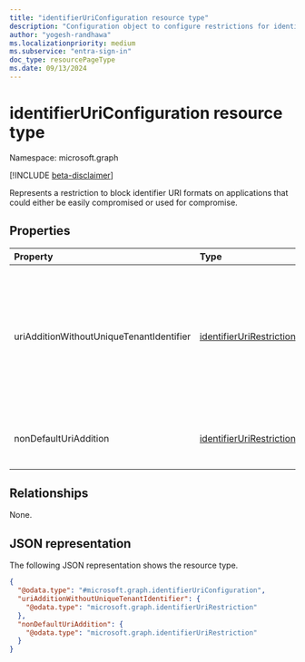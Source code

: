 ```yaml
---
title: "identifierUriConfiguration resource type"
description: "Configuration object to configure restrictions for identifier URIs on applications."
author: "yogesh-randhawa"
ms.localizationpriority: medium
ms.subservice: "entra-sign-in"
doc_type: resourcePageType
ms.date: 09/13/2024
---
```


# identifierUriConfiguration resource type

Namespace: microsoft.graph

[!INCLUDE [beta-disclaimer](../../includes/beta-disclaimer.md)]

 Represents a restriction to block identifier URI formats on applications that could either be easily compromised or used for compromise.

## Properties
| Property                            | Type                            | Description                 |
| :-----------------------------------| :------------------------------ | :-------------------------- |
| uriAdditionWithoutUniqueTenantIdentifier               | [identifierUriRestriction](../resources/identifierurirestriction.md)       | Block new identifier URIs for applications, unless they contain a unique tenant identifier like tenantId, appId or verified domain. e.g. `api://{tenatId}/string`, `api://{appId}/string`, `{scheme}://string/{tenantId}`, `{scheme}://string/{appId}`, `https://{verified-domain.com}/path`, `{scheme}://{subdomain}.{verified-domain.com}/path`|
| nonDefaultUriAddition               | [identifierUriRestriction](../resources/identifierurirestriction.md)       | Block new identifier URIs for applications, unless they are the "default" URI of the format `api://{appId}` or `api://{tenantId}/{appId}`.|

## Relationships
None.

## JSON representation
The following JSON representation shows the resource type.
<!-- {
  "blockType": "resource",
  "@odata.type": "microsoft.graph.identifierUriConfiguration"
}
-->
``` json
{
  "@odata.type": "#microsoft.graph.identifierUriConfiguration",
  "uriAdditionWithoutUniqueTenantIdentifier": {
    "@odata.type": "microsoft.graph.identifierUriRestriction"
  },
  "nonDefaultUriAddition": {
    "@odata.type": "microsoft.graph.identifierUriRestriction"
  }
}
```

